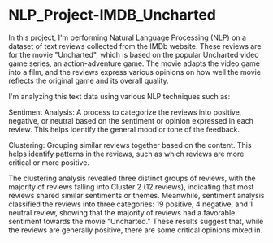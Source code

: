 # NLP_Project-IMDB_Uncharted
In this project, I'm performing Natural Language Processing (NLP) on a dataset of text reviews collected from the IMDb website. These reviews are for the movie "Uncharted", which is based on the popular Uncharted video game series, an action-adventure game. The movie adapts the video game into a film, and the reviews express various opinions on how well the movie reflects the original game and its overall quality.

I'm analyzing this text data using various NLP techniques such as:

Sentiment Analysis: A process to categorize the reviews into positive, negative, or neutral based on the sentiment or opinion expressed in each review. This helps identify the general mood or tone of the feedback.

Clustering: Grouping similar reviews together based on the content. This helps identify patterns in the reviews, such as which reviews are more critical or more positive.

The clustering analysis revealed three distinct groups of reviews, with the majority of reviews falling into Cluster 2 (12 reviews), indicating that most reviews shared similar sentiments or themes. Meanwhile, sentiment analysis classified the reviews into three categories: 19 positive, 4 negative, and 1 neutral review, showing that the majority of reviews had a favorable sentiment towards the movie "Uncharted." These results suggest that, while the reviews are generally positive, there are some critical opinions mixed in.
